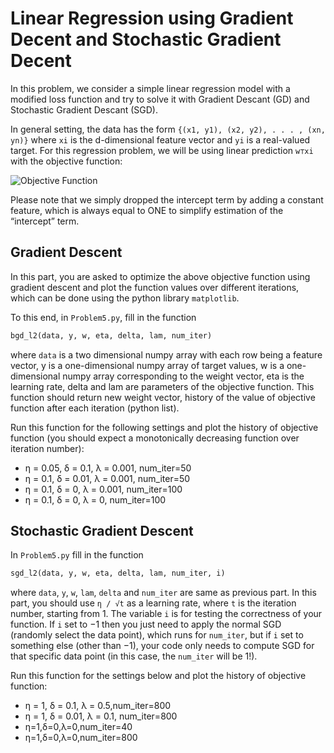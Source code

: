 # Linear Regression using Gradient Decent and Stochastic Gradient Decent

In this problem, we consider a simple linear regression model with a modified loss function and try to solve it with Gradient Descant (GD) and Stochastic Gradient Descant (SGD).

In general setting, the data has the form ```{(x1, y1), (x2, y2), . . . , (xn, yn)}``` where ```xi``` is the d-dimensional feature vector and ```yi``` is a real-valued target. For this regression problem, we will be using linear prediction ```w⊤xi``` with the objective function:

![Objective Function](https://github.com/mrigankdoshy/linear-regression-gd-sgd/blob/main/Function.png?raw=true)

Please note that we simply dropped the intercept term by adding a constant feature, which is always equal to ONE to simplify estimation of the “intercept” term.

## Gradient Descent

In this part, you are asked to optimize the above objective function using gradient descent and plot the function values over different iterations, which can be done using the python library ```matplotlib```.

To this end, in ```Problem5.py```, fill in the function 
```python 
bgd_l2(data, y, w, eta, delta, lam, num_iter)
``` 
where ```data``` is a two dimensional numpy array with each row being a feature vector, y is a one-dimensional numpy array of target values, w is a one-dimensional numpy array corresponding to the weight vector, eta is the learning rate, delta and lam are parameters of the objective function. This function should return new weight vector, history of the value of objective function after each iteration (python list).

Run this function for the following settings and plot the history of objective function (you should expect a monotonically decreasing function over iteration number):
- η = 0.05, δ = 0.1, λ = 0.001, num_iter=50 
- η = 0.1, δ = 0.01, λ = 0.001, num_iter=50 
- η = 0.1, δ = 0, λ = 0.001, num_iter=100 
- η = 0.1, δ = 0, λ = 0, num_iter=100

## Stochastic Gradient Descent

In ```Problem5.py``` fill in the function 
```python 
sgd_l2(data, y, w, eta, delta, lam, num_iter, i)
``` 
where ```data```, ```y```, ```w```, ```lam```, ```delta``` and ```num_iter``` are same as previous part. In this part, you should use ```η / √t``` as a learning rate, where ```t``` is the iteration number, starting from 1. The variable ```i``` is for testing the correctness of your function. If ```i``` set to −1 then you just need to apply the normal SGD (randomly select the data point), which runs for ```num_iter```, but if ```i``` set to something else (other than −1), your code only needs to compute SGD for that specific data point (in this case, the ```num_iter``` will be 1!).

Run this function for the settings below and plot the history of objective function: 
- η = 1, δ = 0.1, λ = 0.5,num_iter=800
- η = 1, δ = 0.01, λ = 0.1, num_iter=800
- η=1,δ=0,λ=0,num_iter=40
- η=1,δ=0,λ=0,num_iter=800
